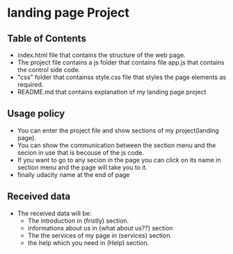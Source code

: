  # landing page Project

 ## Table of Contents
 - index.html file that contains the structure of the web page.
 - The project file contains a js folder that contains file app.js that contains the control side code.
- "css" folder that containss style.css file that styles the page elements as required.
- README.md that contains explanation of my landing page project
 
 ## Usage policy
 - You can enter the project file and show sections of my project(landing page).
  - You can show the communication between the section menu and the secion in use that is becouse of the js code.
 - If you want to go to any secion in the page you can click on its name in section menu and the page will take you to it.
 - finally udacity name at the end of page

## Received data
- The received data will be:
  - The introduction in (fristly) section.
  - informations about us in (what about us??) section
  - The the services of my page in (services) section.
  - the help which you need in (Help) section.
  
